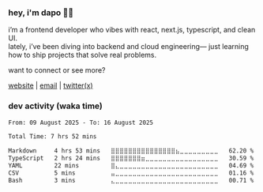 ### hey, i'm dapo 👋🏾

i’m a frontend developer who vibes with react, next.js, typescript, and clean UI.  
lately, i’ve been diving into backend and cloud engineering— just learning how to ship projects that solve real problems.

want to connect or see more?

[website](https://dapoadedire.com) | [email](mailto:adedireadedapo19+github@gmail.com) | [twitter(x)](https://x.com/dapo_adedire)

### dev activity (waka time)

<!--START_SECTION:waka-->

```txt
From: 09 August 2025 - To: 16 August 2025

Total Time: 7 hrs 52 mins

Markdown     4 hrs 53 mins   ⣿⣿⣿⣿⣿⣿⣿⣿⣿⣿⣿⣿⣿⣿⣿⣦⣀⣀⣀⣀⣀⣀⣀⣀⣀   62.20 %
TypeScript   2 hrs 24 mins   ⣿⣿⣿⣿⣿⣿⣿⣶⣀⣀⣀⣀⣀⣀⣀⣀⣀⣀⣀⣀⣀⣀⣀⣀⣀   30.59 %
YAML         22 mins         ⣿⣄⣀⣀⣀⣀⣀⣀⣀⣀⣀⣀⣀⣀⣀⣀⣀⣀⣀⣀⣀⣀⣀⣀⣀   04.69 %
CSV          5 mins          ⣤⣀⣀⣀⣀⣀⣀⣀⣀⣀⣀⣀⣀⣀⣀⣀⣀⣀⣀⣀⣀⣀⣀⣀⣀   01.16 %
Bash         3 mins          ⣄⣀⣀⣀⣀⣀⣀⣀⣀⣀⣀⣀⣀⣀⣀⣀⣀⣀⣀⣀⣀⣀⣀⣀⣀   00.71 %
```

<!--END_SECTION:waka-->
